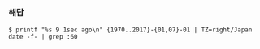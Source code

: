 ### 해답

```
$ printf "%s 9 1sec ago\n" {1970..2017}-{01,07}-01 | TZ=right/Japan date -f- | grep :60
```
